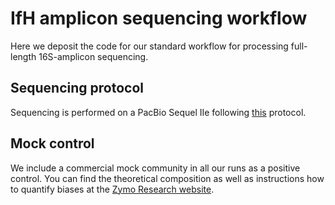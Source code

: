 # IfH amplicon sequencing workflow
Here we deposit the code for our standard workflow for processing full-length 16S-amplicon sequencing.

## Sequencing protocol
Sequencing is performed on a PacBio Sequel IIe following [this](https://www.pacb.com/wp-content/uploads/Procedure-checklist-Preparing-multiplexed-amplicon-libraries-using-SMRTbell-prep-kit-3.0.pdf) protocol.

## Mock control
We include a commercial mock community in all our runs as a positive control.
You can find the theoretical composition as well as instructions how to quantify biases at the [Zymo Research website](https://www.zymoresearch.de/products/zymobiomics-microbial-community-dna-standard).
